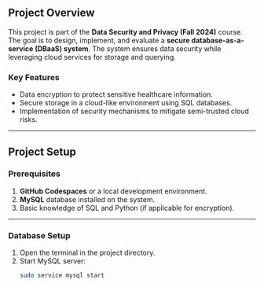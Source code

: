 ## Project Overview
This project is part of the **Data Security and Privacy (Fall 2024)** course. The goal is to design, implement, and evaluate a **secure database-as-a-service (DBaaS) system**. The system ensures data security while leveraging cloud services for storage and querying.

### Key Features
- Data encryption to protect sensitive healthcare information.
- Secure storage in a cloud-like environment using SQL databases.
- Implementation of security mechanisms to mitigate semi-trusted cloud risks.

---

## Project Setup

### Prerequisites
1. **GitHub Codespaces** or a local development environment.
2. **MySQL** database installed on the system.
3. Basic knowledge of SQL and Python (if applicable for encryption).

---

### Database Setup
1. Open the terminal in the project directory.
2. Start MySQL server:
   ```bash
   sudo service mysql start
   
